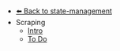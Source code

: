 - [⬅️ Back to state-management](../README.md)
- Scraping
  - [Intro](./Intro.md "Intro")
  - [To Do](./To-Do.md "To Do")
